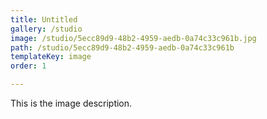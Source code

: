 ```yaml
---
title: Untitled
gallery: /studio
image: /studio/5ecc89d9-48b2-4959-aedb-0a74c33c961b.jpg
path: /studio/5ecc89d9-48b2-4959-aedb-0a74c33c961b
templateKey: image
order: 1

---
```


This is the image description.
